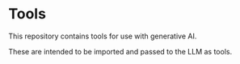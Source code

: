 # Tools

This repository contains tools for use with generative AI.

These are intended to be imported and passed to the LLM as tools.
